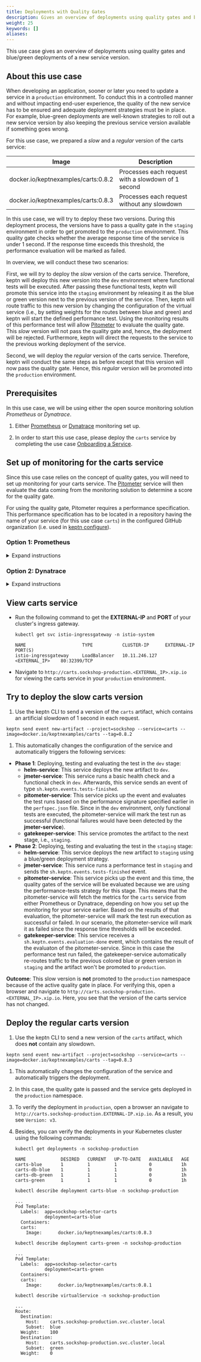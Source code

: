 ```yaml
---
title: Deployments with Quality Gates
description: Gives an overview of deployments using quality gates and blue/green deployments of a new service version.
weight: 25
keywords: []
aliases:
---
```


This use case gives an overview of deployments using quality gates and blue/green deployments of a new service version.

## About this use case

When developing an application, sooner or later you need to update a service in a `production` environment. To conduct this in a controlled manner and without impacting end-user experience, the quality of the new service has to be ensured and adequate deployment strategies must be in place. For example, blue-green deployments are well-known strategies to roll out a new service version by also keeping the previous service version available if something goes wrong.

For this use case, we prepared a *slow* and a *regular* version of the carts service:

| Image                                 | Description                                        |
|---------------------------------------|----------------------------------------------------|
| docker.io/keptnexamples/carts:0.8.2   | Processes each request with a slowdown of 1 second |
| docker.io/keptnexamples/carts:0.8.3   | Processes each request without any slowdown        |

In this use case, we will try to deploy these two versions.
During this deployment process, the versions have to pass a quality gate
in the `staging` environment in order to get promoted to the `production` environment.
This quality gate checks whether the average response time of the service is under 1&nbsp;second. If the response time exceeds this threshold, the performance evaluation will be marked as failed.

In overview, we will conduct these two scenarios:

First, we will *try* to deploy the *slow* version of the carts service. Therefore, keptn will deploy this new version into the `dev` environment where functional tests will be executed. After passing these functional tests, keptn will promote this service into the `staging` environment by releasing it as the blue or green version next to the previous version of the service. Then, keptn will route traffic to this new version by changing the configuration of the virtual service (i.e., by setting weights for the routes between blue and green) and keptn will start the defined performance test. Using the monitoring results of this performance test will allow [Pitometer](https://github.com/keptn/pitometer) to evaluate the quality gate. This *slow* version will not pass the quality gate and, hence, the deployment will be rejected. Furthermore, keptn will direct the requests to the service to the previous working deployment of the service. 

Second, we will deploy the *regular* version of the carts service. Therefore, keptn will conduct the same steps as before except that this version will now pass the quality gate. Hence, this *regular* version will be promoted into the `production` environment.


## Prerequisites
In this use case, we will be using either the open source monitoring solution *Prometheus* or *Dynatrace*.

1. Either [Prometheus](../../monitoring/prometheus) or [Dynatrace](../../monitoring/dynatrace) monitoring set up.

1. In order to start this use case, please deploy the `carts` service by completing the use case [Onboarding a Service](../onboard-carts-service/).

## Set up of monitoring for the carts service
Since this use case relies on the concept of quality gates, you will need to set up monitoring for your carts service.
The [Pitometer](https://github.com/keptn/pitometer) service will then evaluate the data coming from the monitoring solution to determine a score for the quality gate.

For using the quality gate, Pitometer requires a performance specification.
This performance specification has to be located in a repository having the name of 
your service (for this use case `carts`) in the configured GitHub organization (i.e. used in [keptn configure](../../reference/cli/#keptn-configure)).


### Option 1: Prometheus
<details><summary>Expand instructions</summary>
<p>
Please make sure you have followed the instructions for setting up [Prometheus](../../monitoring/prometheus).

To set up the quality gates for the carts service, please navigate to the `perfspec` folder of your carts service. This folder contains files defining the quality gate that will be evaluated against Prometheus. 

1. Make sure you are in the `carts` folder.
1. Rename the file `perfspec_prometheus.json` to `perfspec.json`. 
1. Commit and push the file.

  ```console
  git add .
  git commit -m "use prometheus perfspec"
  git push
  ```

Now, you have quality gates in place, which will check whether the average response time of the service is under 1&nbsp;second.
 </p>
</details>

### Option 2: Dynatrace
<details><summary>Expand instructions</summary>
<p>
Please make sure you have followed the instructions for setting up [Dynatrace](../../monitoring/dynatrace).

To set up the quality gates for the carts service, please navigate to the `perfspec` folder of your carts service. This file contains the quality gate that will be evaluated against Dynatrace. 

1. Make sure you are in the `carts` folder.
1. Rename the file `perfspec_dynatrace.json` to `perfspec.json`. 
1. Commit and push the file.

  ```console
  git add .
  git commit -m "use dynatrace perfspec"
  git push
  ```

Now, you have quality gates in place, which will check whether the average response time of the service is under 1&nbsp;second.
</p>
</details>



## View carts service

- Run the following command to get the **EXTERNAL-IP** and **PORT** of your cluster's ingress gateway.
    
  ```console    
  kubectl get svc istio-ingressgateway -n istio-system
  ```

  ```console
  NAME                     TYPE           CLUSTER-IP      EXTERNAL-IP      PORT(S)
  istio-ingressgateway     LoadBalancer   10.11.246.127   <EXTERNAL_IP>    80:32399/TCP 
  ```

- Navigate to `http://carts.sockshop-production.<EXTERNAL_IP>.xip.io` for viewing the carts service in your `production` environment. 


## Try to deploy the slow carts version

1. Use the keptn CLI to send a version of the `carts` artifact, which contains an artificial
slowdown of 1 second in each request. 
  ```console
  keptn send event new-artifact --project=sockshop --service=carts --image=docker.io/keptnexamples/carts --tag=0.8.2
  ```

1. This automatically changes the configuration of the service and automatically triggers the following services:
  * **Phase 1**: Deploying, testing and evaluating the test in the `dev` stage:
      * **helm-service**: This service deploys the new artifact to `dev`.
      * **jmeter-service**: This service runs a basic health check and a functional check in `dev`. Afterwards, this service sends an event of type `sh.keptn.events.tests-finished`. 
      * **pitometer-service**: This service picks up the event and evaluates the test runs based on the  performance signature specified earlier in the `perfspec.json` file. Since in the `dev` environment, only functional tests are executed, the pitometer-service will mark the test run as successful (functional failures would have been detected by the **jmeter-service**).
      * **gatekeeper-service**: This service promotes the artifact to the next stage, i.e., `staging`.
  * **Phase 2**: Deploying, testing and evaluating the test in the `staging` stage:
      * **helm-service**: This service deploys the new artifact to `staging` using a blue/green deployment strategy.
      * **jmeter-service**: This service runs a performance test in `staging` and sends the `sh.keptn.events.tests-finished` event.
      * **pitometer-service**: This service picks up the event and this time, the quality gates of the service will be evaluated because we are using the performance-tests strategy for this stage. This means that the pitometer-service will fetch the metrics for the `carts` service from either Prometheus or Dynatrace, depending on how you set up the monitoring for your service earlier. Based on the results of that evaluation, the pitometer-service will mark the test run execution as successful or failed. In our scenario, the pitometer-service will mark it as failed since the response time thresholds will be exceeded.
      * **gatekeeper-service**: This service receives a `sh.keptn.events.evaluation-done` event, which contains the result of the evaluaton of the pitometer-service. Since in this case the performance test run failed, the gatekeeper-service automatically re-routes traffic to the previous colored blue or green version in `staging` and the artifact won't be promoted to `production`.
      
  **Outcome**: This slow version is **not** promoted to the `production` namespace because of the active quality gate in place.
For verifying this, open a browser and navigate to `http://carts.sockshop-production.<EXTERNAL_IP>.xip.io`.
Here, you see that the version of the carts service has not changed.

## Deploy the regular carts version

1. Use the keptn CLI to send a new version of the `carts` artifact, which does **not** contain any slowdown.
  ```console
  keptn send event new-artifact --project=sockshop --service=carts --image=docker.io/keptnexamples/carts --tag=0.8.3
  ```

1. This automatically changes the configuration of the service and automatically triggers the deployment.

1. In this case, the quality gate is passed and the service gets deployed in the `production` namespace. 

1. To verify the deployment in `production`, open a browser an navigate to `http://carts.sockshop-production.EXTERNAL-IP.xip.io`. As a result, you see `Version: v3`.

1. Besides, you can verify the deployments in your Kubernetes cluster using the following commands: 

    ```console
    kubectl get deployments -n sockshop-production
    ``` 

    ```console
    NAME             DESIRED   CURRENT   UP-TO-DATE   AVAILABLE   AGE
    carts-blue       1         1         1            0           1h
    carts-db-blue    1         1         1            0           1h
    carts-db-green   1         1         1            0           1h
    carts-green      1         1         1            0           1h
    ```

    ```console
    kubectl describe deployment carts-blue -n sockshop-production
    ``` 
    
    ```console
    ...
    Pod Template:
      Labels:  app=sockshop-selector-carts
               deployment=carts-blue
      Containers:
      carts:
        Image:      docker.io/keptnexamples/carts:0.8.3
    ```

    ```console
    kubectl describe deployment carts-green -n sockshop-production
    ``` 
    
    ```console
    ...
    Pod Template:
      Labels:  app=sockshop-selector-carts
               deployment=carts-green
      Containers:
      carts:
        Image:      docker.io/keptnexamples/carts:0.8.1
    ```

    ```console
    kubectl describe virtualService -n sockshop-production
    ``` 
    
    ```console   
    ...
    Route:
      Destination:
        Host:    carts.sockshop-production.svc.cluster.local
        Subset:  blue
      Weight:    100
      Destination:
        Host:    carts.sockshop-production.svc.cluster.local
        Subset:  green
      Weight:    0
    ```
